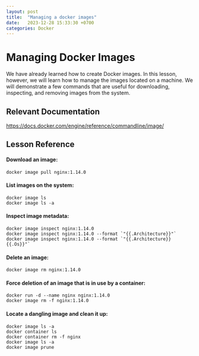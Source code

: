 ```yaml
---
layout: post
title:  "Managing a docker images"
date:   2023-12-28 15:33:30 +0700
categories: Docker
---
```

# Managing Docker Images
We have already learned how to create Docker images. In this lesson, however, we will learn how to manage the images located
on a machine. We will demonstrate a few commands that are useful for downloading, inspecting, and removing images from the
system.
## Relevant Documentation
https://docs.docker.com/engine/reference/commandline/image/
## Lesson Reference
#### Download an image:

```
docker image pull nginx:1.14.0
```

#### List images on the system:

```
docker image ls
docker image ls -a
```

#### Inspect image metadata:

```
docker image inspect nginx:1.14.0
docker image inspect nginx:1.14.0 --format `"{{.Architecture}}"`
docker image inspect nginx:1.14.0 --format `"{{.Architecture}} {{.Os}}"`
```

####  Delete an image:

```
docker image rm nginx:1.14.0
```

#### Force deletion of an image that is in use by a container:

```
docker run -d --name nginx nginx:1.14.0
docker image rm -f nginx:1.14.0
```

#### Locate a dangling image and clean it up:

```
docker image ls -a
docker container ls
docker container rm -f nginx
docker image ls -a
docker image prune
```
